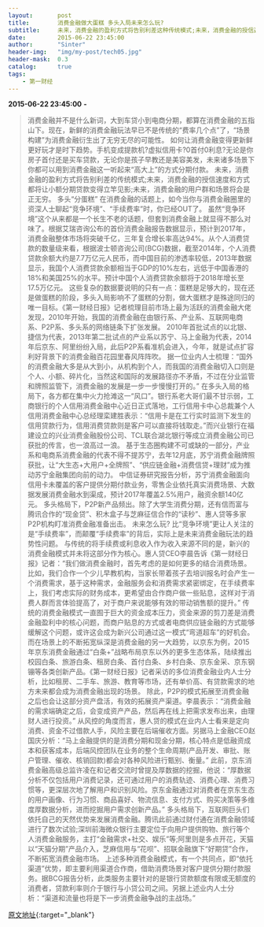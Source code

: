 ```yaml
---
layout:       post
title:        消费金融做大蛋糕 多头入局未来怎么玩?
subtitle:     未来，消费金融的盈利方式将告别利差这种传统模式;未来，消费金融的授信速度和方式都将让小额分期贷款变得立竿见影;未来，消费金融的用户群和场景将是正无穷。
date:         2015-06-22 23:45:00
author:       "Sinter"
header-img:   "img/my-post/tech05.jpg"
header-mask:  0.3
catalog:      true
tags:
    - 第一财经
---
```


**2015-06-22 23:45:00**  **-**

> 消费金融并不是什么新词，大到车贷小到电商分期，都算在消费金融的五指山下。现在，新鲜的消费金融玩法早已不是传统的“费率几个点”了，“场景构建”为消费金融衍生出了无穷无尽的可能性。
如何让消费金融变得更新鲜更好玩才是时下趋势。手机变成提款机?虚拟信用卡?0首付0利息?无论是你房子首付还是买车贷款，无论你是孩子早教还是美容美发，未来诸多场景下你都可以用到消费金融这一听起来“高大上”的方式分期付款。
未来，消费金融的盈利方式将告别利差的传统模式;未来，消费金融的授信速度和方式都将让小额分期贷款变得立竿见影;未来，消费金融的用户群和场景将会是正无穷。
多头“分蛋糕”
在消费金融的话题上，如今当你与消费金融圈里的资深人士聊起“竞争环境”、“手续费率”时，你已经OUT了。
虽然“竞争环境”这个从来都是一个长生不老的话题，但套到消费金融上就显得不那么对味了。根据艾瑞咨询公布的首份消费金融报告数据显示，预计到2017年，消费金融整体市场将突破千亿，三年复合增长率高达94%。从个人消费贷款的数量级来看，根据波士顿咨询公司(BCG)数据，截至2014年，个人消费贷款余额大约是7.7万亿元人民币，而中国目前的渗透率较低，2013年数据显示，我国个人消费贷款余额相当于GDP的10%左右，远低于中国香港的18%和美国25%的水平。预计中国个人消费贷款余额将于2018年增长至17.5万亿元。
这些复杂的数据要说明的只有一点：蛋糕是足够大的，现在还是做蛋糕的阶段，多头入局影响不了蛋糕的分割，做大蛋糕才是殊途同归的唯一目标。《第一财经日报》记者梳理目前市场上最为活跃的消费金融大佬发现，2010年开始，我国的消费金融在由银行系、产业系、互联网电商系、P2P系、多头系的网络链条下扩张发展。
2010年首批试点的以北银、捷信为代表，2013年第二批试点的产业系以苏宁、马上金融为代表，2014年后京东、阿里纷纷入局，此后P2P系看准机会进入，今年，就是试点扩容利好背景下的消费金融百花园里春风阵阵吹。
据一位业内人士梳理：“国外的消费金融大多是从大到小，从机构到个人，而我国的消费金融切入口则是个人、小额、碎片化，当然这和国际的发展路径亦不矛盾，不过在分业监管和牌照监管下，消费金融的发展是一步一步慢慢打开的。”
在多头入局的格局下，各方都在集中火力抢滩这一“风口”。银行系老大哥们最不甘示弱，工商银行的个人信用消费金融中心近日正式落地，工行信用卡中心总裁兼个人信用消费金融中心总经理栾建胜表示：“信用卡是在工行实时监测下发生的信用贷款行为，信用消费贷款则是客户可以直接将钱取走。”而兴业银行在福建设立的兴业消费金融股份公司、TCL联合湖北银行等成立消费金融公司已获批的传言，也一浪高过一浪。
基于生态圈构建不可或缺的一部分，产业系和电商系消费金融的代表不得不提苏宁，去年12月底，苏宁消费金融牌照获批，让“大生态+大用户+全牌照”、“供应链金融+消费信贷+理财”成为推动苏宁金融集团向前的动力。
中信证券研究报告分析，苏宁消费金融面向信用卡未覆盖的客户提供分期付款业务，零售企业依托真实消费场景、大数据发展消费金融水到渠成，预计2017年覆盖2.5%用户，融资余额140亿元。
多头格局下，P2P新产品频出。除了大学生消费分期，还有信而富与腾讯合作的“现金贷”、积木盒子与芝麻征信合作的“读秒”、惠人贷等多家P2P机构盯准消费金融准备出击。
未来怎么玩?
比“竞争环境”更让人关注的是“手续费率”，而颠覆“手续费率”的背后，实际上是未来消费金融玩法的趋势性问题。
与传统的将手续费或利息收入作为收入来源不同的是，新兴的消费金融模式并未将这部分作为核心。惠人贷CEO李晨告诉《第一财经日报》记者：“我们做消费金融时，首先考虑的是如何更多的结合消费场景。比如，我们合作一个少儿早教机构，当家长带着孩子去培训报名时会产生一个消费需求，基于这种需求，金融服务会和消费需求紧密绑定，在手续费率上，我们考虑实际的财务成本，更希望由合作商户做一些贴息，这样对于消费人群而言体验提高了，对于商户来说能够有效的带动销售额的提升。”
传统的消费金融模式一直囿于巨大的资金成本压力，资金来源的剪刀差是消费金融盈利中的核心问题，而商户贴息的方式或者电商供应链金融的方式能够缓解这个问题，或许这会成为新兴公司通过这一模式“弯道超车”的好机会。
而在场景上的不断拓宽纵深是消费金融的另一大趋势，以京东为例，2015年京东消费金融通过“白条+”战略布局京东以外的更多生态体系，陆续推出校园白条、旅游白条、租房白条、首付白条、乡村白条、京东金采、京东钢镚等各类创新产品。《第一财经日报》记者采访的多位消费金融业内人士分析，比如租房、二手车、旅游、教育等市场，还有单价高、有贷款需求的地方未来都会成为消费金融出现的场景。
除此，P2P的模式拓展至消费金融之后也会让这部分资产盘活，有效的拓展资产渠道。李晨表示：“消费金融的需求端确定之后，会变成资产产品，然后再在线上把需求发布出来，由理财人进行投资。”
从风控的角度而言，惠人贷的模式在业内人士看来是定向消费、资金不过借款人手，风险主要在后端催收方面。另据马上金融CEO赵国庆分析：“马上金融提供的是消费分期和现金分期，核心特点是低融资成本和获客成本，后端风控团队在业务的整个生命周期(产品开发、审批、账户管理、催收、核销回款)都会对各种风险进行甄别、衡量。”
此前，京东消费金融高级总监许凌在和记者交流时曾提及厚数据的挖掘，他说：“厚数据分析不仅包括用户消费记录，还可通过用户的消费轨迹、消费心理、消费习惯等，更深层次地了解用户和识别风险。京东金融通过对消费者在京东生态的用户画像、行为习惯、商品喜好、物流信息、支付方式、购买决策等多维度厚数据分析，进而挖掘用户需求创新产品。”
多头格局下，互联网巨头们依托自己的天然优势来发展消费金融。腾讯此前通过财付通在消费金融领域进行了数次试验;深圳前海微众银行主要定位于向用户提供购物、旅行等个人消费金融服务，主打“金融需求+社交、娱乐”等;阿里则是多点开花，天猫以“天猫分期”产品介入，芝麻信用与“花呗”、招联金融旗下“好期贷”合作，不断拓宽消费金融市场。
上述多种消费金融模式，有一个共同点，即“依托渠道”优势，即主要利用渠道合作商，借助消费场景对客户提供分期付款服务。据BCG报告分析，此类服务主要针对的是银行贷款额度有限或无额度的消费者，贷款利率则介于银行与小贷公司之间。另据上述业内人士分析：“渠道和流量也将是下一步消费金融争战的主战场。”


[原文地址](http://www.yicai.com/news/4635939.html){:target="_blank"}


